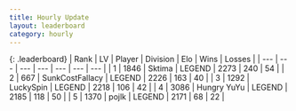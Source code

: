 ```yaml
---
title: Hourly Update
layout: leaderboard
category: hourly
---
```


{: .leaderboard}
| Rank | LV | Player | Division | Elo | Wins | Losses |
| --- | --- | --- | --- | --- | --- | --- |
| <span data-change="0">1</span> | 1846 | <span title="ID: 353063">Sktima</span> | LEGEND | <span data-change="0">2273</span> | <span data-change="0">240</span> | <span data-change="0">54</span> |
| <span data-change="0">2</span> | 667 | <span title="ID: 402846">SunkCostFallacy</span> | LEGEND | <span data-change="0">2226</span> | <span data-change="0">163</span> | <span data-change="0">40</span> |
| <span data-change="0">3</span> | 1292 | <span title="ID: 498412">LuckySpin</span> | LEGEND | <span data-change="0">2218</span> | <span data-change="0">106</span> | <span data-change="0">42</span> |
| <span data-change="0">4</span> | 3086 | <span title="ID: 164871">Hungry YuYu</span> | LEGEND | <span data-change="5">2185</span> | <span data-change="1">118</span> | <span data-change="0">50</span> |
| <span data-change="0">5</span> | 1370 | <span title="ID: 4783">pojlk</span> | LEGEND | <span data-change="0">2171</span> | <span data-change="0">68</span> | <span data-change="0">22</span> |